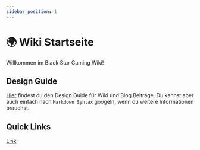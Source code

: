 ```yaml
---
sidebar_position: 1
---
```


# 🌍 Wiki Startseite 

Willkommen im Black Star Gaming Wiki!

## Design Guide

[Hier](/docs/design_guide) findest du den Design Guide für Wiki und Blog Beiträge.
Du kannst aber auch einfach nach `Markdown Syntax` googeln, wenn du weitere Informationen brauchst.


## Quick Links

[Link](https://google.de/)

